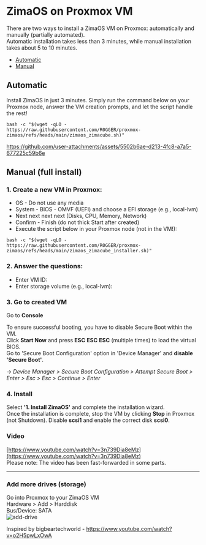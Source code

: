 # ZimaOS on Proxmox VM

There are two ways to install a ZimaOS VM on Proxmox: automatically and manually (partially automated).    
Automatic installation takes less than 3 minutes, while manual installation takes about 5 to 10 minutes.

* [Automatic](#automatic)
* [Manual](#manual-full-install)

## Automatic
Install ZimaOS in just 3 minutes. Simply run the command below on your Proxmox node, answer the VM creation prompts, and let the script handle the rest!

```
bash -c "$(wget -qLO - https://raw.githubusercontent.com/R0GGER/proxmox-zimaos/refs/heads/main/zimaos_zimacube.sh)"
```

https://github.com/user-attachments/assets/5502b6ae-d213-4fc8-a7a5-677225c59b6e

## Manual (full install)

### 1. Create a new VM in Proxmox:
* OS - Do not use any media
* System - BIOS - OMVF (UEFI) and choose a EFI storage (e.g., local-lvm)
* Next next next next (Disks, CPU, Memory, Network)
* Confirm - Finish (do not thick Start after created)
* Execute the script below in your Proxmox node (not in the VM!):
```
bash -c "$(wget -qLO - https://raw.githubusercontent.com/R0GGER/proxmox-zimaos/refs/heads/main/zimaos_zimacube_installer.sh)"
```

### 2. Answer the questions:
* Enter VM ID:
* Enter storage volume (e.g., local-lvm):

### 3. Go to created VM
Go to **Console** 
    
To ensure successful booting, you have to disable Secure Boot within the VM.   
Click **Start Now** and press **ESC** **ESC** **ESC** (multiple times) to load the virtual BIOS.    
Go to 'Secure Boot Configuration' option in 'Device Manager' and **disable 'Secure Boot'**.    
    
-> _Device Manager > Secure Boot Configuration > Attempt Secure Boot > Enter > Esc > Esc > Continue > Enter_

### 4. Install
Select **'1. Install ZimaOS'** and complete the installation wizard.   
Once the installation is complete, stop the VM by clicking **Stop** in Proxmox (not Shutdown). Disable **scsi1** and enable the correct disk **scsi0**.

### Video

[https://www.youtube.com/watch?v=3n739Dia8eMz](https://www.youtube.com/watch?v=3n739Dia8eMz)    
Please note: The video has been fast-forwarded in some parts. 

----

### Add more drives (storage)
Go into Proxmox to your ZimaOS VM    
Hardware > Add > Harddisk    
Bus/Device: SATA   
![add-drive](https://github.com/user-attachments/assets/a3c2463f-6cc1-4671-9ddb-a717a06284e8)    

Inspired by bigbeartechworld - https://www.youtube.com/watch?v=o2H5pwLxOwA
